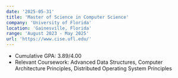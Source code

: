 ```yaml
---
date: '2025-05-31'
title: 'Master of Science in Computer Science'
company: 'University of Florida'
location: 'Gainesville, Florida'
range: 'August 2023 - May 2025'
url: 'https://www.cise.ufl.edu/'
---
```


- Cumulative GPA: 3.89/4.00
- Relevant Coursework: Advanced Data Structures, Computer Architecture Principles, Distributed Operating System Principles

